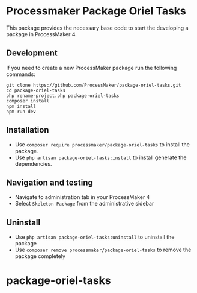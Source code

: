 # Processmaker Package Oriel Tasks
This package provides the necessary base code to start the developing a package in ProcessMaker 4.

## Development
If you need to create a new ProcessMaker package run the following commands:

```
git clone https://github.com/ProcessMaker/package-oriel-tasks.git
cd package-oriel-tasks
php rename-project.php package-oriel-tasks
composer install
npm install
npm run dev
```

## Installation
* Use `composer require processmaker/package-oriel-tasks` to install the package.
* Use `php artisan package-oriel-tasks:install` to install generate the dependencies.

## Navigation and testing
* Navigate to administration tab in your ProcessMaker 4
* Select `Skeleton Package` from the administrative sidebar

## Uninstall
* Use `php artisan package-oriel-tasks:uninstall` to uninstall the package
* Use `composer remove processmaker/package-oriel-tasks` to remove the package completely
# package-oriel-tasks
